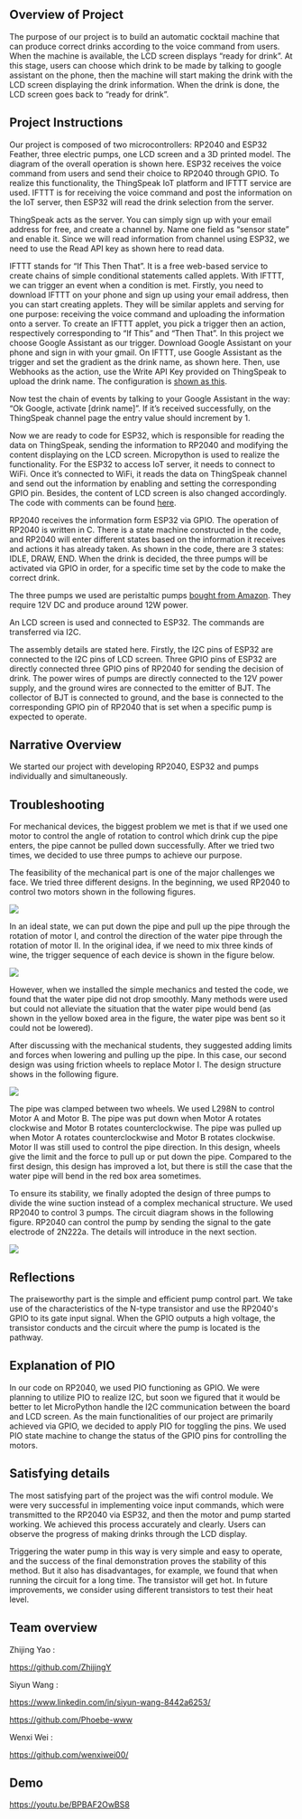 ## Overview of Project

The purpose of our project is to build an automatic cocktail machine that can produce correct drinks according to the voice command from users. When the machine is available, the LCD screen displays “ready for drink”. At this stage, users can choose which drink to be made by talking to google assistant on the phone, then the machine will start making the drink with the LCD screen displaying the drink information. When the drink is done, the LCD screen goes back to “ready for drink”.

## Project Instructions 

Our project is composed of two microcontrollers: RP2040 and ESP32 Feather, three electric pumps, one LCD screen and a 3D printed model. The diagram of the overall operation is shown here. ESP32 receives the voice command from users and send their choice to RP2040 through GPIO. To realize this functionality, the ThingSpeak IoT platform and IFTTT service are used. IFTTT is for receiving the voice command and post the information on the IoT server, then ESP32 will read the drink selection from the server.

ThingSpeak acts as the server. You can simply sign up with your email address for free, and create a channel by. Name one field as “sensor state” and enable it. Since we will read information from channel using ESP32, we need to use the Read API key as shown here to read data.

IFTTT stands for “If This Then That”. It is a free web-based service to create chains of simple conditional statements called applets. With IFTTT, we can trigger an event when a condition is met. Firstly, you need to download IFTTT on your phone and sign up using your email address, then you can start creating applets. They will be similar applets and serving for one purpose: receiving the voice command and uploading the information onto a server. To create an IFTTT applet, you pick a trigger then an action, respectively corresponding to “If This” and “Then That”. In this project we choose Google Assistant as our trigger. Download Google Assistant on your phone and sign in with your gmail. On IFTTT, use Google Assistant as the trigger and set the gradient as the drink name, as shown here. Then, use Webhooks as the action, use the Write API Key provided on ThingSpeak to upload the drink name. The configuration is [shown as this](https://github.com/ESE519positive/ESE519positive.github.io/blob/main/Instruction/pic1.png).

Now test the chain of events by talking to your Google Assistant in the way: “Ok Google, activate [drink name]”. If it’s received successfully, on the ThingSpeak channel page the entry value should increment by 1.

Now we are ready to code for ESP32, which is responsible for reading the data on ThingSpeak, sending the information to RP2040 and modifying the content displaying on the LCD screen. Micropython is used to realize the functionality. For the ESP32 to access IoT server, it needs to connect to WiFi. Once it’s connected to WiFi, it reads the data on ThingSpeak channel and send out the information by enabling and setting the corresponding GPIO pin. Besides, the content of LCD screen is also changed accordingly. The code with comments can be found [here](https://github.com/ESE519positive/ESE519positive.github.io/blob/main/code/ESP32/main.py).

RP2040 receives the information form ESP32 via GPIO. The operation of RP2040 is written in C. There is a state machine constructed in the code, and RP2040 will enter different states based on the information it receives and actions it has already taken. As shown in the code, there are 3 states: IDLE, DRAW, END. When the drink is decided, the three pumps will be activated via GPIO in order, for a specific time set by the code to make the correct drink.

The three pumps we used are peristaltic pumps [bought from Amazon](https://www.amazon.com/gp/product/B09MVPJXFJ/ref=ppx_yo_dt_b_asin_image_o02_s00?ie=UTF8&psc=1). They require 12V DC and produce around 12W power. 

An LCD screen is used and connected to ESP32. The commands are transferred via I2C.

The assembly details are stated here. Firstly, the I2C pins of ESP32 are connected to the I2C pins of LCD screen. Three GPIO pins of ESP32 are directly connected three GPIO pins of RP2040 for sending the decision of drink. The power wires of pumps are directly connected to the 12V power supply, and the ground wires are connected to the emitter of BJT. The collector of BJT is connected to ground, and the base is connected to the corresponding GPIO pin of RP2040 that is set when a specific pump is expected to operate. 

## Narrative Overview

We started our project with developing RP2040, ESP32 and pumps individually and simultaneously. 

## Troubleshooting

For mechanical devices, the biggest problem we met is that if we used one motor to control the angle of rotation to control which drink cup the pipe enters, the pipe cannot be pulled down successfully. After we tried two times, we decided to use three pumps to achieve our purpose.

The feasibility of the mechanical part is one of the major challenges we face. We tried three different designs. In the beginning, we used RP2040 to control two motors shown in the following figures.


<p>
    <img src="/Troubleshooting/Picture1.png"/>
</p>

In an ideal state, we can put down the pipe and pull up the pipe through the rotation of motor I, and control the direction of the water pipe through the rotation of motor II. In the original idea, if we need to mix three kinds of wine, the trigger sequence of each device is shown in the figure below.

<p>
    <img src="/Troubleshooting/Picture2.png"/>
</p>

However, when we installed the simple mechanics and tested the code, we found that the water pipe did not drop smoothly. Many methods were used but could not alleviate the situation that the water pipe would bend (as shown in the yellow boxed area in the figure, the water pipe was bent so it could not be lowered).

After discussing with the mechanical students, they suggested adding limits and forces when lowering and pulling up the pipe. In this case, our second design was using friction wheels to replace Motor I. The design structure shows in the following figure.

<p>
    <img src="/Troubleshooting/Picture3.png"/>
</p>

The pipe was clamped between two wheels. We used L298N to control Motor A and Motor B. The pipe was put down when Motor A rotates clockwise and Motor B rotates counterclockwise. The pipe was pulled up when Motor A rotates counterclockwise and Motor B rotates clockwise. Motor II was still used to control the pipe direction. In this design, wheels give the limit and the force to pull up or put down the pipe. Compared to the first design, this design has improved a lot, but there is still the case that the water pipe will bend in the red box area sometimes.

To ensure its stability, we finally adopted the design of three pumps to divide the wine suction instead of a complex mechanical structure. We used RP2040 to control 3 pumps. The circuit diagram shows in the following figure. RP2040 can control the pump by sending the signal to the gate electrode of 2N222a. The details will introduce in the next section.

<p>
    <img src="/Troubleshooting/Picture4.png"/>
</p>

## Reflections

The praiseworthy part is the simple and efficient pump control part. We take use of the characteristics of the N-type transistor and use the RP2040's GPIO to its gate input signal. When the GPIO outputs a high voltage, the transistor conducts and the circuit where the pump is located is the pathway. 

## Explanation of PIO

In our code on RP2040, we used PIO functioning as GPIO. We were planning to utilize PIO to realize I2C, but soon we figured that it would be better to let MicroPython handle the I2C communication between the board and LCD screen. As the main functionalities of our project are primarily achieved via GPIO, we decided to apply PIO for toggling the pins. We used PIO state machine to change the status of the GPIO pins for controlling the motors.

## Satisfying details

The most satisfying part of the project was the wifi control module. We were very successful in implementing voice input commands, which were transmitted to the RP2040 via ESP32, and then the motor and pump started working. We achieved this process accurately and clearly. Users can observe the progress of making drinks through the LCD display.

Triggering the water pump in this way is very simple and easy to operate, and the success of the final demonstration proves the stability of this method. But it also has disadvantages, for example, we found that when running the circuit for a long time. The transistor will get hot. In future improvements, we consider using different transistors to test their heat level.

## Team overview

Zhijing Yao :

https://github.com/ZhijingY

Siyun Wang :

https://www.linkedin.com/in/siyun-wang-8442a6253/

https://github.com/Phoebe-www

Wenxi Wei : 

https://github.com/wenxiwei00/

## Demo

https://youtu.be/BPBAF2OwBS8
